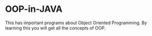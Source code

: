 # OOP-in-JAVA
This has important programs about Object Oriented Programming. By learning this you will get all the concepts of OOP.
